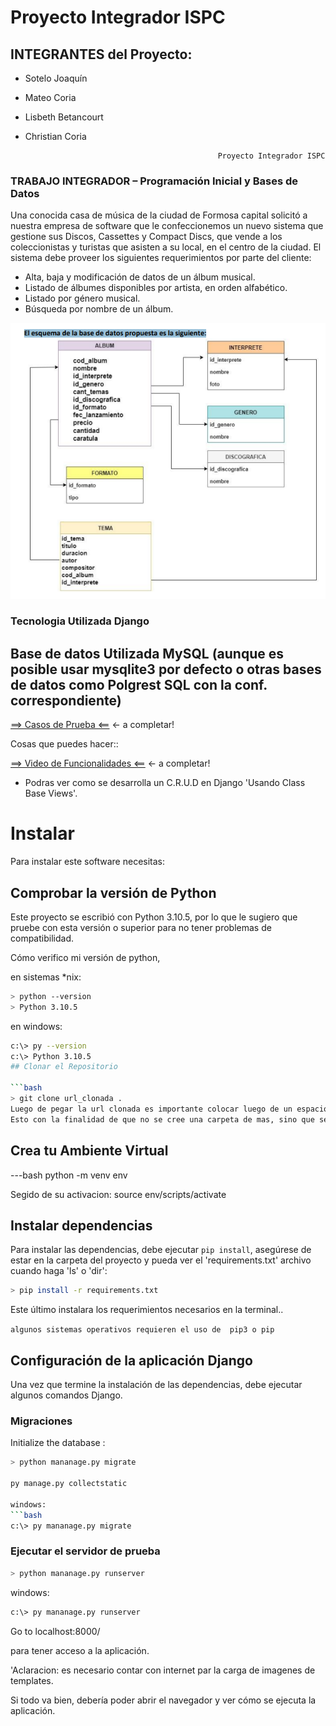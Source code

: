 # Proyecto Integrador ISPC
## INTEGRANTES del Proyecto: 
- Sotelo Joaquín
- Mateo Coria
- Lisbeth Betancourt
- Christian Coria

                                                 Proyecto Integrador ISPC

### TRABAJO INTEGRADOR – Programación Inicial y Bases de Datos

Una conocida casa de música de la ciudad de Formosa capital solicitó a nuestra empresa de
software que le confeccionemos un nuevo sistema que gestione sus Discos, Cassettes y
Compact Discs, que vende a los coleccionistas y turistas que asisten a su local, en el centro
de la ciudad.
El sistema debe proveer los siguientes requerimientos por parte del cliente:
- Alta, baja y modificación de datos de un álbum musical.
- Listado de álbumes disponibles por artista, en orden alfabético.
- Listado por género musical.
- Búsqueda por nombre de un álbum.

![](./esquema-BD.png)

### Tecnologia Utilizada Django
## Base de datos Utilizada MySQL (aunque es posible usar mysqlite3 por defecto o otras bases de datos como Polgrest SQL con la conf.      correspondiente)

[==> Casos de Prueba <==](###) <- a completar!

Cosas que puedes hacer::

[==> Video de Funcionalidades <==](###) <- a completar!


- Podras ver como se desarrolla un C.R.U.D en Django 'Usando Class Base Views'.


# Instalar

Para instalar este software necesitas:

## Comprobar la versión de Python
Este proyecto se escribió con Python 3.10.5, por lo que le sugiero que pruebe con esta versión o superior para no tener problemas de compatibilidad.

Cómo verifico mi versión de python,

en sistemas *nix: 

```bash
> python --version
> Python 3.10.5
```

en windows:

```bash
c:\> py --version
c:\> Python 3.10.5
## Clonar el Repositorio

```bash
> git clone url_clonada . 
Luego de pegar la url clonada es importante colocar luego de un espacio, un Punto.
Esto con la finalidad de que no se cree una carpeta de mas, sino que se copie El Proyecto dentro de la raiz de la carpeta seleccionada para ese fin.

```
## Crea tu Ambiente Virtual
---bash
python -m venv env

Segido de su activacion:
source env/scripts/activate

## Instalar dependencias
Para instalar las dependencias, debe ejecutar `pip install`, asegúrese de estar en la carpeta del proyecto y pueda ver el 'requirements.txt' archivo cuando haga 'ls' o 'dir':

```bash
> pip install -r requirements.txt
```
Este último instalara los requerimientos necesarios en la terminal..

`algunos sistemas operativos requieren el uso de  pip3 o pip `

## Configuración de la aplicación Django

Una vez que termine la instalación de las dependencias, debe ejecutar algunos comandos Django.

### Migraciones

Initialize the database
:
```bash
> python mananage.py migrate

py manage.py collectstatic

windows:
```bash
c:\> py mananage.py migrate
```

### Ejecutar el servidor de prueba

```bash
> python mananage.py runserver
```
windows:
```bash
c:\> py mananage.py runserver
```
Go to localhost:8000/

para tener acceso a la aplicación.

'Aclaracion: es necesario contar con internet par la carga de imagenes de templates.

Si todo va bien, debería poder abrir el navegador y ver cómo se ejecuta la aplicación.


